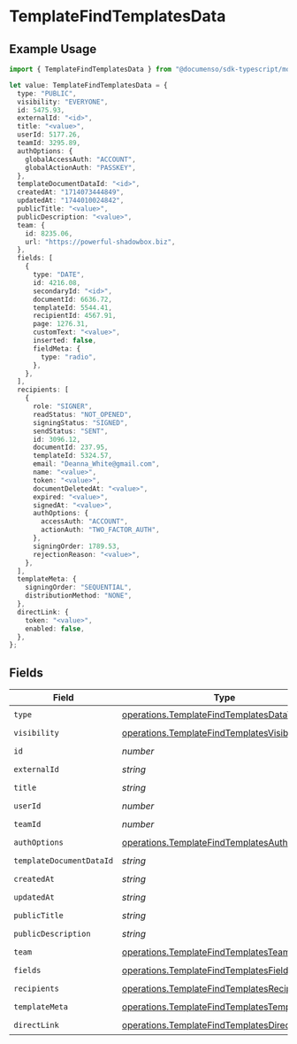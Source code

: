 # TemplateFindTemplatesData

## Example Usage

```typescript
import { TemplateFindTemplatesData } from "@documenso/sdk-typescript/models/operations";

let value: TemplateFindTemplatesData = {
  type: "PUBLIC",
  visibility: "EVERYONE",
  id: 5475.93,
  externalId: "<id>",
  title: "<value>",
  userId: 5177.26,
  teamId: 3295.89,
  authOptions: {
    globalAccessAuth: "ACCOUNT",
    globalActionAuth: "PASSKEY",
  },
  templateDocumentDataId: "<id>",
  createdAt: "1714073444849",
  updatedAt: "1744010024842",
  publicTitle: "<value>",
  publicDescription: "<value>",
  team: {
    id: 8235.06,
    url: "https://powerful-shadowbox.biz",
  },
  fields: [
    {
      type: "DATE",
      id: 4216.08,
      secondaryId: "<id>",
      documentId: 6636.72,
      templateId: 5544.41,
      recipientId: 4567.91,
      page: 1276.31,
      customText: "<value>",
      inserted: false,
      fieldMeta: {
        type: "radio",
      },
    },
  ],
  recipients: [
    {
      role: "SIGNER",
      readStatus: "NOT_OPENED",
      signingStatus: "SIGNED",
      sendStatus: "SENT",
      id: 3096.12,
      documentId: 237.95,
      templateId: 5324.57,
      email: "Deanna_White@gmail.com",
      name: "<value>",
      token: "<value>",
      documentDeletedAt: "<value>",
      expired: "<value>",
      signedAt: "<value>",
      authOptions: {
        accessAuth: "ACCOUNT",
        actionAuth: "TWO_FACTOR_AUTH",
      },
      signingOrder: 1789.53,
      rejectionReason: "<value>",
    },
  ],
  templateMeta: {
    signingOrder: "SEQUENTIAL",
    distributionMethod: "NONE",
  },
  directLink: {
    token: "<value>",
    enabled: false,
  },
};
```

## Fields

| Field                                                                                                        | Type                                                                                                         | Required                                                                                                     | Description                                                                                                  |
| ------------------------------------------------------------------------------------------------------------ | ------------------------------------------------------------------------------------------------------------ | ------------------------------------------------------------------------------------------------------------ | ------------------------------------------------------------------------------------------------------------ |
| `type`                                                                                                       | [operations.TemplateFindTemplatesDataType](../../models/operations/templatefindtemplatesdatatype.md)         | :heavy_check_mark:                                                                                           | N/A                                                                                                          |
| `visibility`                                                                                                 | [operations.TemplateFindTemplatesVisibility](../../models/operations/templatefindtemplatesvisibility.md)     | :heavy_check_mark:                                                                                           | N/A                                                                                                          |
| `id`                                                                                                         | *number*                                                                                                     | :heavy_check_mark:                                                                                           | N/A                                                                                                          |
| `externalId`                                                                                                 | *string*                                                                                                     | :heavy_check_mark:                                                                                           | N/A                                                                                                          |
| `title`                                                                                                      | *string*                                                                                                     | :heavy_check_mark:                                                                                           | N/A                                                                                                          |
| `userId`                                                                                                     | *number*                                                                                                     | :heavy_check_mark:                                                                                           | N/A                                                                                                          |
| `teamId`                                                                                                     | *number*                                                                                                     | :heavy_check_mark:                                                                                           | N/A                                                                                                          |
| `authOptions`                                                                                                | [operations.TemplateFindTemplatesAuthOptions](../../models/operations/templatefindtemplatesauthoptions.md)   | :heavy_check_mark:                                                                                           | N/A                                                                                                          |
| `templateDocumentDataId`                                                                                     | *string*                                                                                                     | :heavy_check_mark:                                                                                           | N/A                                                                                                          |
| `createdAt`                                                                                                  | *string*                                                                                                     | :heavy_check_mark:                                                                                           | N/A                                                                                                          |
| `updatedAt`                                                                                                  | *string*                                                                                                     | :heavy_check_mark:                                                                                           | N/A                                                                                                          |
| `publicTitle`                                                                                                | *string*                                                                                                     | :heavy_check_mark:                                                                                           | N/A                                                                                                          |
| `publicDescription`                                                                                          | *string*                                                                                                     | :heavy_check_mark:                                                                                           | N/A                                                                                                          |
| `team`                                                                                                       | [operations.TemplateFindTemplatesTeam](../../models/operations/templatefindtemplatesteam.md)                 | :heavy_check_mark:                                                                                           | N/A                                                                                                          |
| `fields`                                                                                                     | [operations.TemplateFindTemplatesField](../../models/operations/templatefindtemplatesfield.md)[]             | :heavy_check_mark:                                                                                           | N/A                                                                                                          |
| `recipients`                                                                                                 | [operations.TemplateFindTemplatesRecipient](../../models/operations/templatefindtemplatesrecipient.md)[]     | :heavy_check_mark:                                                                                           | N/A                                                                                                          |
| `templateMeta`                                                                                               | [operations.TemplateFindTemplatesTemplateMeta](../../models/operations/templatefindtemplatestemplatemeta.md) | :heavy_check_mark:                                                                                           | N/A                                                                                                          |
| `directLink`                                                                                                 | [operations.TemplateFindTemplatesDirectLink](../../models/operations/templatefindtemplatesdirectlink.md)     | :heavy_check_mark:                                                                                           | N/A                                                                                                          |